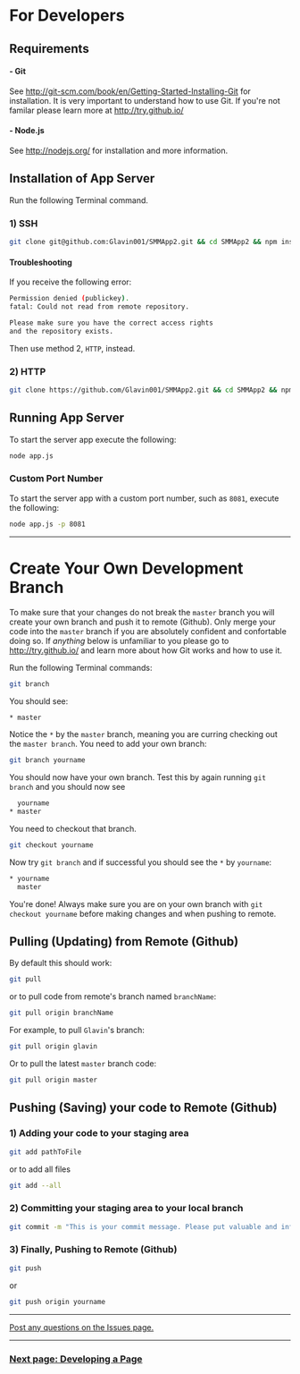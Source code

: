 # For Developers

## Requirements
#### - Git
See http://git-scm.com/book/en/Getting-Started-Installing-Git for installation.
It is very important to understand how to use Git. If you're not familar please learn more at http://try.github.io/
#### - Node.js
See http://nodejs.org/ for installation and more information.

## Installation of App Server
Run the following Terminal command.
### 1) SSH
```bash
git clone git@github.com:Glavin001/SMMApp2.git && cd SMMApp2 && npm install
```
#### Troubleshooting
If you receive the following error:
```bash
Permission denied (publickey).
fatal: Could not read from remote repository.

Please make sure you have the correct access rights
and the repository exists.
```
Then use method 2, `HTTP`, instead.
### 2) HTTP
```bash
git clone https://github.com/Glavin001/SMMApp2.git && cd SMMApp2 && npm install
```

## Running App Server
To start the server app execute the following:
```bash
node app.js
```
### Custom Port Number
To start the server app with a custom port number, such as `8081`, execute the following:
```bash
node app.js -p 8081
```

----
# Create Your Own Development Branch
To make sure that your changes do not break the `master` branch you will create your own branch and push it to remote (Github). 
Only merge your code into the `master` branch if you are absolutely confident and confortable doing so.
If *anything* below is unfamiliar to you please go to http://try.github.io/ and learn more about how Git works and how to use it.

Run the following Terminal commands:
```bash
git branch
```
You should see:
```bash
* master
```
Notice the `*` by the `master` branch, meaning you are curring checking out the `master branch`.
You need to add your own branch:
```bash
git branch yourname
```
You should now have your own branch. Test this by again running `git branch` and you should now see
```bash
  yourname
* master
```
You need to checkout that branch.
```bash
git checkout yourname
```
Now try `git branch` and if successful you should see the `*` by `yourname`:
```bash
* yourname
  master
```
You're done! Always make sure you are on your own branch with `git checkout yourname` before making changes and when pushing to remote.

## Pulling (Updating) from Remote (Github)
By default this should work:
```bash
git pull
``` 
or to pull code from remote's branch named `branchName`:
```bash
git pull origin branchName
```
For example, to pull `Glavin`'s branch:
```bash
git pull origin glavin
```
Or to pull the latest `master` branch code:
```bash
git pull origin master
```

## Pushing (Saving) your code to Remote (Github)
### 1) Adding your code to your staging area
```bash
git add pathToFile
```
or to add all files
```bash
git add --all
```
### 2) Committing your staging area to your local branch
```bash
git commit -m "This is your commit message. Please put valuable and informative information here."
```
### 3) Finally, Pushing to Remote (Github)
```bash
git push
```
or 
```bash
git push origin yourname
``` 

-----

[Post any questions on the Issues page.](https://github.com/Glavin001/SMMApp2/issues?labels=question)

-----
### [Next page: Developing a Page](develop_page.md)
